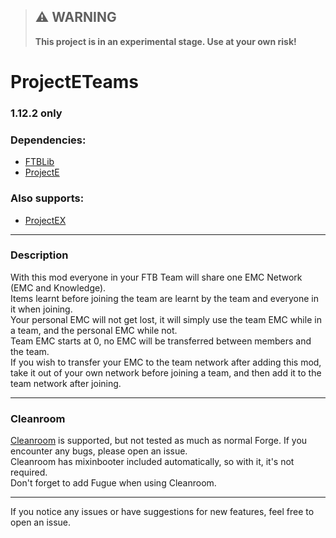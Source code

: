 > ## ⚠️ **WARNING**
> 
> **This project is in an experimental stage. Use at your own risk!**

# ProjectETeams

### **1.12.2 only**
### Dependencies: 
- [FTBLib](https://www.curseforge.com/minecraft/mc-mods/ftb-library-legacy-forge)
- [ProjectE](https://www.curseforge.com/minecraft/mc-mods/projecte)
### Also supports:
- [ProjectEX](https://www.curseforge.com/minecraft/mc-mods/projectex)

-----

### Description
With this mod everyone in your FTB Team will share one EMC Network (EMC and Knowledge). <br>
Items learnt before joining the team are learnt by the team and everyone in it when joining. <br>
Your personal EMC will not get lost, it will simply use the team EMC while in a team, and the personal EMC while not. <br>
Team EMC starts at 0, no EMC will be transferred between members and the team. <br>
If you wish to transfer your EMC to the team network after adding this mod, take it out of your own network before joining a team, and then add it to the team network after joining.

-----

### Cleanroom
[Cleanroom](https://github.com/CleanroomMC/Cleanroom) is supported, but not tested as much as normal Forge. If you encounter any bugs, please open an issue. <br>
Cleanroom has mixinbooter included automatically, so with it, it's not required. <br>
Don't forget to add Fugue when using Cleanroom. <br>

-----

If you notice any issues or have suggestions for new features, feel free to open an issue.
